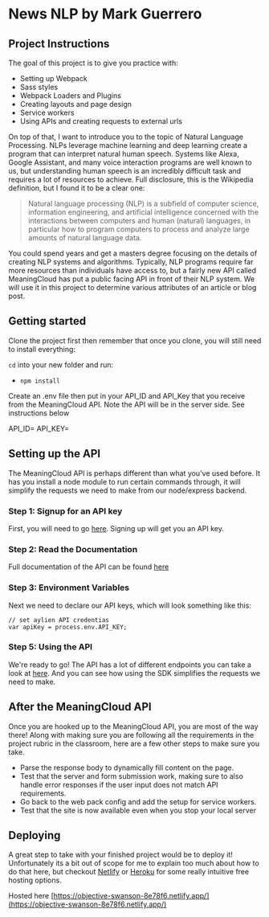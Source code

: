 # News NLP by Mark Guerrero

## Project Instructions

The goal of this project is to give you practice with:
- Setting up Webpack
- Sass styles
- Webpack Loaders and Plugins
- Creating layouts and page design
- Service workers
- Using APIs and creating requests to external urls

On top of that, I want to introduce you to the topic of Natural Language Processing. NLPs leverage machine learning and deep learning create a program that can interpret natural human speech. Systems like Alexa, Google Assistant, and many voice interaction programs are well known to us, but understanding human speech is an incredibly difficult task and requires a lot of resources to achieve. Full disclosure, this is the Wikipedia definition, but I found it to be a clear one:

> Natural language processing (NLP) is a subfield of computer science, information engineering, and artificial intelligence
concerned with the interactions between computers and human (natural) languages, in particular how to program computers to
process and analyze large amounts of natural language data.

You could spend years and get a masters degree focusing on the details of creating NLP systems and algorithms. Typically, NLP programs require far more resources than individuals have access to, but a fairly new API called MeaningCloud has put a public facing API in front of their NLP system. We will use it in this project to determine various attributes of an article or blog post.

## Getting started

Clone the project first then remember that once you clone, you will still need to install everything:

`cd` into your new folder and run:
- `npm install`

Create an .env file then put in your API_ID and API_Key that you receive from the MeaningCloud API. Note the API will be in the server side. See instructions below

API_ID=
API_KEY=

## Setting up the API

The MeaningCloud API is perhaps different than what you've used before. It has you install a node module to run certain commands through, it will simplify the requests we need to make from our node/express backend.

### Step 1: Signup for an API key
First, you will need to go [here](https://www.meaningcloud.com/developer/login). Signing up will get you an API key.

### Step 2: Read the Documentation
Full documentation of the API can be found [here](https://www.meaningcloud.com/developer/apis)

### Step 3: Environment Variables
Next we need to declare our API keys, which will look something like this:
```
// set aylien API credentias
var apiKey = process.env.API_KEY;
```

### Step 5: Using the API

We're ready to go! The API has a lot of different endpoints you can take a look at [here](https://www.meaningcloud.com/developer/apis). And you can see how using the SDK simplifies the requests we need to make.

## After the MeaningCloud API

Once you are hooked up to the MeaningCloud API, you are most of the way there! Along with making sure you are following all the requirements in the project rubric in the classroom, here are a few other steps to make sure you take.

- Parse the response body to dynamically fill content on the page.
- Test that the server and form submission work, making sure to also handle error responses if the user input does not match API requirements.
- Go back to the web pack config and add the setup for service workers.
- Test that the site is now available even when you stop your local server

## Deploying

A great step to take with your finished project would be to deploy it! Unfortunately its a bit out of scope for me to explain too much about how to do that here, but checkout [Netlify](https://www.netlify.com/) or [Heroku](https://www.heroku.com/) for some really intuitive free hosting options.

Hosted here
[https://objective-swanson-8e78f6.netlify.app/](https://objective-swanson-8e78f6.netlify.app/)
